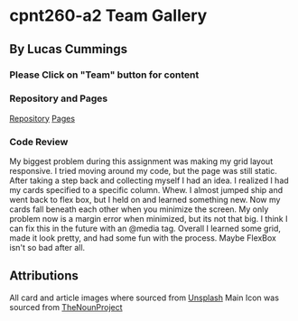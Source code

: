 # cpnt260-a2 Team Gallery
## By Lucas Cummings

### Please Click on "Team" button for content

### Repository and Pages
[Repository]()
[Pages]()


### Code Review
My biggest problem during this assignment was making my grid layout responsive. I tried moving around my code, but the page
was still static. After taking a step back and collecting myself I had an idea. I realized I had my cards specified to a specific column. Whew. I almost jumped ship and went back to flex box, but I held on and learned something new. Now my cards fall beneath each other when you minimize the screen. My only problem now is a margin error when minimized, but its not that big. I think I can fix this in the future with an @media tag. Overall I learned some grid, made it look pretty, and had some fun with the process. Maybe FlexBox isn't so bad after all.

## Attributions
All card and article images where sourced from [Unsplash](https://unsplash.com/)
Main Icon was sourced from [TheNounProject](https://thenounproject.com/term/turbo/)
